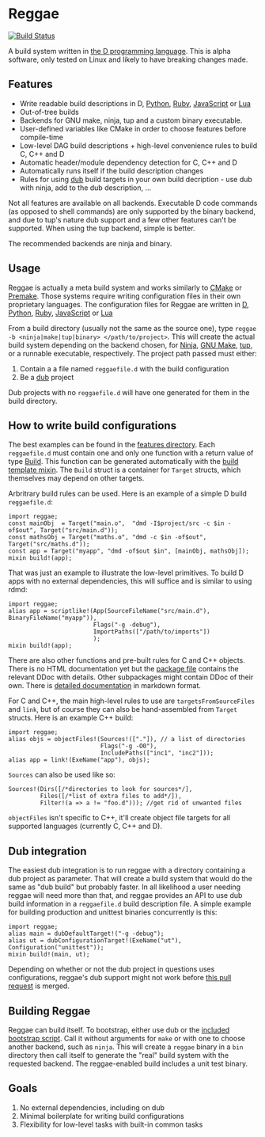 Reggae
=======
[![Build Status](https://travis-ci.org/atilaneves/reggae.png?branch=master)](https://travis-ci.org/atilaneves/reggae)


A build system written in [the D programming language](http://dlang.org). This
is alpha software, only tested on Linux and likely to have breaking
changes made.

Features
--------
* Write readable build descriptions in D, [Python](https://github.com/atilaneves/reggae-python),
[Ruby](https://github.com/atilaneves/reggae-ruby), [JavaScript](https://github.com/atilaneves/reggae-js)
or [Lua](https://github.com/atilaneves/reggae-lua)
* Out-of-tree builds
* Backends for GNU make, ninja, tup and a custom binary executable.
* User-defined variables like CMake in order to choose features before compile-time
* Low-level DAG build descriptions + high-level convenience rules to build C, C++ and D
* Automatic header/module dependency detection for C, C++ and D
* Automatically runs itself if the build description changes
* Rules for using [dub](http://code.dlang.org/about) build targets in your own build decription - use dub with ninja, add to the dub description, ...

Not all features are available on all backends. Executable D code commands (as opposed to shell commands)
are only supported by the binary backend, and due to tup's nature dub support and a few other features
can't be supported. When using the tup backend, simple is better.

The recommended backends are ninja and binary.

Usage
-----

Reggae is actually a meta build system and works similarly to
[CMake](http://www.cmake.org/) or
[Premake](http://premake.github.io/). Those systems require writing
configuration files in their own proprietary languages. The
configuration files for Reggae are written in [D](http://dlang.org), [Python](https://github.com/atilaneves/reggae-python), [Ruby](https://github.com/atilaneves/reggae-ruby), [JavaScript](https://github.com/atilaneves/reggae-js)
or [Lua](https://github.com/atilaneves/reggae-lua)

From a build directory (usually not the same as the source one), type
`reggae -b <ninja|make|tup|binary> </path/to/project>`. This will create
the actual build system depending on the backend chosen, for
[Ninja](http://martine.github.io/ninja/),
[GNU Make](https://www.gnu.org/software/make/),
[tup](http://gittup.org/tup/), or a runnable
executable, respectively.  The project path passed must either:

1. Contain a a file named `reggaefile.d` with the build configuration
2. Be a [dub](http://code.dlang.org/about) project

Dub projects with no `reggaefile.d` will have one generated for them in the build directory.

How to write build configurations
---------------------------------
The best examples can be found in the [features directory](features).
Each `reggaefile.d` must contain one and only one function with a return value of type
[Build](payload/reggae/build.d). This function can be generated automatically with the
[build template mixin](payload/reggae/build.d). The `Build` struct is a container for
`Target` structs, which themselves may depend on other targets.

Arbritrary build rules can be used. Here is an example of a simple D build `reggaefile.d`:

    import reggae;
    const mainObj  = Target("main.o",  "dmd -I$project/src -c $in -of$out", Target("src/main.d"));
    const mathsObj = Target("maths.o", "dmd -c $in -of$out", Target("src/maths.d"));
    const app = Target("myapp", "dmd -of$out $in", [mainObj, mathsObj]);
    mixin build!(app);

That was just an example to illustrate the low-level primitives. To
build D apps with no external dependencies, this will suffice and is similar to using rdmd:

    import reggae;
    alias app = scriptlike!(App(SourceFileName("src/main.d"), BinaryFileName("myapp")),
                            Flags("-g -debug"),
                            ImportPaths(["/path/to/imports"])
                            );
    mixin build!(app);

There are also other functions and pre-built rules for C and C++ objects. There is no
HTML documentation yet but the [package file](payload/reggae/package.d) contains the
relevant DDoc with details. Other subpackages might contain DDoc of their own. There is
[detailed documentation](doc/index.md) in markdown format.

For C and C++, the main high-level rules to use are `targetsFromSourceFiles` and
`link`, but of course they can also be hand-assembled from `Target` structs. Here is an
example C++ build:

    import reggae;
    alias objs = objectFiles!(Sources!(["."]), // a list of directories
                              Flags("-g -O0"),
                              IncludePaths(["inc1", "inc2"]));
    alias app = link!(ExeName("app"), objs);

`Sources` can also be used like so:

    Sources!(Dirs([/*directories to look for sources*/],
             Files([/*list of extra files to add*/]),
             Filter!(a => a != "foo.d"))); //get rid of unwanted files

`objectFiles` isn't specific to C++, it'll create object file targets
for all supported languages (currently C, C++ and D).


Dub integration
---------------

The easiest dub integration is to run reggae with a directory containing a dub project as
parameter. That will create a build system that would do the same as "dub build" but probably
faster. In all likelihood a user needing reggae will need more than that, and reggae provides
an API to use dub build information in a `reggaefile.d` build description file. A simple
example for building production and unittest binaries concurrently is this:

    import reggae;
    alias main = dubDefaultTarget!("-g -debug");
    alias ut = dubConfigurationTarget!(ExeName("ut"), Configuration("unittest"));
    mixin build!(main, ut);

Depending on whether or not the dub project in questions uses configurations, reggae's dub
support might not work before [this pull request](https://github.com/D-Programming-Language/dub/pull/577)
is merged.


Building Reggae
---------------

Reggae can build itself. To bootstrap, either use dub or the [included bootstrap script](bootstrap.sh).
Call it without arguments for `make` or with one to choose another backend, such as `ninja`. This
will create a `reggae` binary in a `bin` directory then call itself to generate the "real" build
system with the requested backend. The reggae-enabled build includes a unit test binary.

Goals
-----
1. No external dependencies, including on dub
2. Minimal boilerplate for writing build configurations
3. Flexibility for low-level tasks with built-in common tasks
